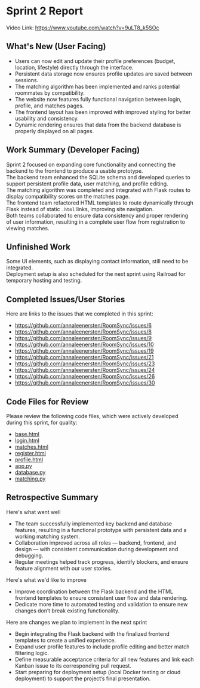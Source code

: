 # Sprint 2 Report
Video Link: https://www.youtube.com/watch?v=9uLT8_k5SOc 

## What's New (User Facing)
- Users can now edit and update their profile preferences (budget, location, lifestyle) directly through the interface.  
- Persistent data storage now ensures profile updates are saved between sessions.  
- The matching algorithm has been implemented and ranks potential roommates by compatibility.  
- The website now features fully functional navigation between login, profile, and matches pages.  
- The frontend layout has been improved with improved styling for better usability and consistency.  
- Dynamic rendering ensures that data from the backend database is properly displayed on all pages.  

## Work Summary (Developer Facing)
Sprint 2 focused on expanding core functionality and connecting the backend to the frontend to produce a usable prototype.  
The backend team enhanced the SQLite schema and developed queries to support persistent profile data, user matching, and profile editing.  
The matching algorithm was completed and integrated with Flask routes to display compatibility scores on the matches page.  
The frontend team refactored HTML templates to route dynamically through Flask instead of static `.html` links, improving site navigation.  
Both teams collaborated to ensure data consistency and proper rendering of user information, resulting in a complete user flow from registration to viewing matches.  

## Unfinished Work
Some UI elements, such as displaying contact information, still need to be integrated.  
Deployment setup is also scheduled for the next sprint using Railroad for temporary hosting and testing.  


## Completed Issues/User Stories

Here are links to the issues that we completed in this sprint:
* https://github.com/annaleenersten/RoomSync/issues/6
* https://github.com/annaleenersten/RoomSync/issues/8
* https://github.com/annaleenersten/RoomSync/issues/9
* https://github.com/annaleenersten/RoomSync/issues/10
* https://github.com/annaleenersten/RoomSync/issues/19
* https://github.com/annaleenersten/RoomSync/issues/21
* https://github.com/annaleenersten/RoomSync/issues/23
* https://github.com/annaleenersten/RoomSync/issues/24
* https://github.com/annaleenersten/RoomSync/issues/26
* https://github.com/annaleenersten/RoomSync/issues/30

## Code Files for Review
Please review the following code files, which were actively developed during this sprint, for quality:
* [base.html](https://github.com/annaleenersten/RoomSync/blob/main/code/frontend/templates/base.html)
* [login.html](https://github.com/annaleenersten/RoomSync/blob/main/code/frontend/templates/login.html)
* [matches.html](https://github.com/annaleenersten/RoomSync/blob/main/code/frontend/templates/matches.html)
* [register.html](https://github.com/annaleenersten/RoomSync/blob/main/code/frontend/templates/register.html)
* [profile.html](https://github.com/annaleenersten/RoomSync/blob/main/code/frontend/templates/profile.html)
* [app.py](https://github.com/annaleenersten/RoomSync/blob/main/code/backend/app.py)
* [database.py](https://github.com/annaleenersten/RoomSync/blob/main/code/backend/database.py)
* [matching.py](https://github.com/annaleenersten/RoomSync/blob/main/code/backend/mathching.py)

## Retrospective Summary
Here's what went well
* The team successfully implemented key backend and database features, resulting in a functional prototype with persistent data and a working matching system.  
* Collaboration improved across all roles — backend, frontend, and design — with consistent communication during development and debugging.   
* Regular meetings helped track progress, identify blockers, and ensure feature alignment with our user stories.  

Here's what we'd like to improve
* Improve coordination between the Flask backend and the HTML frontend templates to ensure consistent user flow and data rendering.   
* Dedicate more time to automated testing and validation to ensure new changes don’t break existing functionality.  

Here are changes we plan to implement in the next sprint
* Begin integrating the Flask backend with the finalized frontend templates to create a unified experience.  
* Expand user profile features to include profile editing and better match filtering logic.  
* Define measurable acceptance criteria for all new features and link each Kanban issue to its corresponding pull request.  
* Start preparing for deployment setup (local Docker testing or cloud deployment) to support the project’s final presentation.  